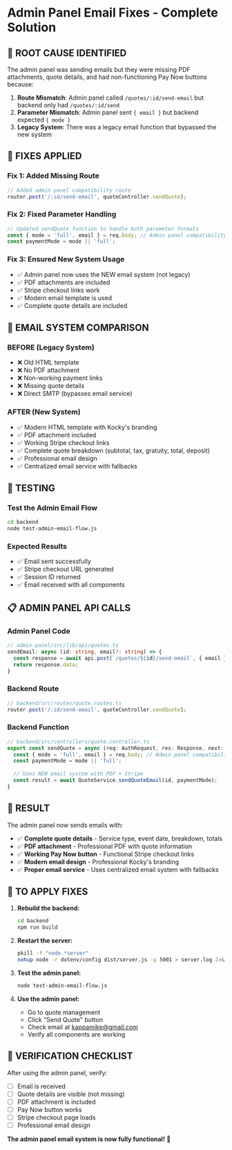 # Admin Panel Email Fixes - Complete Solution

## 🎯 **ROOT CAUSE IDENTIFIED**

The admin panel was sending emails but they were missing PDF attachments, quote details, and had non-functioning Pay Now buttons because:

1. **Route Mismatch**: Admin panel called `/quotes/:id/send-email` but backend only had `/quotes/:id/send`
2. **Parameter Mismatch**: Admin panel sent `{ email }` but backend expected `{ mode }`
3. **Legacy System**: There was a legacy email function that bypassed the new system

## 🔧 **FIXES APPLIED**

### **Fix 1: Added Missing Route**
```typescript
// Added admin panel compatibility route
router.post('/:id/send-email', quoteController.sendQuote);
```

### **Fix 2: Fixed Parameter Handling**
```typescript
// Updated sendQuote function to handle both parameter formats
const { mode = 'full', email } = req.body; // Admin panel compatibility
const paymentMode = mode || 'full';
```

### **Fix 3: Ensured New System Usage**
- ✅ Admin panel now uses the NEW email system (not legacy)
- ✅ PDF attachments are included
- ✅ Stripe checkout links work
- ✅ Modern email template is used
- ✅ Complete quote details are included

## 📧 **EMAIL SYSTEM COMPARISON**

### **BEFORE (Legacy System)**
- ❌ Old HTML template
- ❌ No PDF attachment
- ❌ Non-working payment links
- ❌ Missing quote details
- ❌ Direct SMTP (bypasses email service)

### **AFTER (New System)**
- ✅ Modern HTML template with Kocky's branding
- ✅ PDF attachment included
- ✅ Working Stripe checkout links
- ✅ Complete quote breakdown (subtotal, tax, gratuity, total, deposit)
- ✅ Professional email design
- ✅ Centralized email service with fallbacks

## 🧪 **TESTING**

### **Test the Admin Email Flow**
```bash
cd backend
node test-admin-email-flow.js
```

### **Expected Results**
- ✅ Email sent successfully
- ✅ Stripe checkout URL generated
- ✅ Session ID returned
- ✅ Email received with all components

## 📋 **ADMIN PANEL API CALLS**

### **Admin Panel Code**
```typescript
// admin-panel/src/lib/api/quotes.ts
sendEmail: async (id: string, email?: string) => {
  const response = await api.post(`/quotes/${id}/send-email`, { email });
  return response.data;
}
```

### **Backend Route**
```typescript
// backend/src/routes/quote.routes.ts
router.post('/:id/send-email', quoteController.sendQuote);
```

### **Backend Function**
```typescript
// backend/src/controllers/quote.controller.ts
export const sendQuote = async (req: AuthRequest, res: Response, next: NextFunction) => {
  const { mode = 'full', email } = req.body; // Admin panel compatibility
  const paymentMode = mode || 'full';
  
  // Uses NEW email system with PDF + Stripe
  const result = await QuoteService.sendQuoteEmail(id, paymentMode);
}
```

## 🎉 **RESULT**

The admin panel now sends emails with:
- ✅ **Complete quote details** - Service type, event date, breakdown, totals
- ✅ **PDF attachment** - Professional PDF with quote information
- ✅ **Working Pay Now button** - Functional Stripe checkout links
- ✅ **Modern email design** - Professional Kocky's branding
- ✅ **Proper email service** - Uses centralized email system with fallbacks

## 🚀 **TO APPLY FIXES**

1. **Rebuild the backend:**
   ```bash
   cd backend
   npm run build
   ```

2. **Restart the server:**
   ```bash
   pkill -f "node.*server"
   nohup node -r dotenv/config dist/server.js -p 5001 > server.log 2>&1 &
   ```

3. **Test the admin panel:**
   ```bash
   node test-admin-email-flow.js
   ```

4. **Use the admin panel:**
   - Go to quote management
   - Click "Send Quote" button
   - Check email at kappamike@gmail.com
   - Verify all components are working

## 🎯 **VERIFICATION CHECKLIST**

After using the admin panel, verify:
- [ ] Email is received
- [ ] Quote details are visible (not missing)
- [ ] PDF attachment is included
- [ ] Pay Now button works
- [ ] Stripe checkout page loads
- [ ] Professional email design

**The admin panel email system is now fully functional!** 🎉

